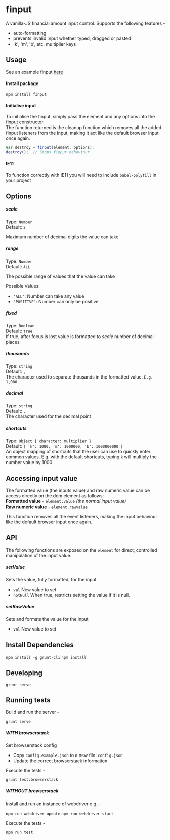 finput
======

A vanilla-JS financial amount input control. Supports the following features -

* auto-formatting
* prevents invalid input whether typed, dragged or pasted
* 'k', 'm', 'b', etc. multiplier keys

Usage
-----
See an example finput [here](http://scottlogic.github.io/finput)

#### Install package
`npm install finput`

#### Initialise input
To initialise the finput, simply pass the element and any options into the finput constructor.  
The function returned is the cleanup function which removes all the added finput listeners from the input,
making it act like the default browser input once again.

```javascript
var destroy = finput(element, options);
destroy();  // Stops finput behaviour
```

#### IE11
To function correctly with IE11 you will need to include `babel-polyfill` in your project

Options
-----

##### scale
Type: `Number`  
Default: `2`

Maximum number of decimal digits the value can take

##### range
Type: `Number`  
Default: `ALL`

The possible range of values that the value can take

Possible Values:  
- `'ALL'`: Number can take any value  
- `'POSITIVE'`: Number can only be positive

##### fixed
Type: `Boolean`  
Default: `true`  
If true, after focus is lost value is formatted to *scale* number of decimal places

##### thousands
Type: `string`  
Default: `,`  
The character used to separate thousands in the formatted value.
`E.g. 1,000`

##### decimal
Type: `string`  
Default: `.`  
The character used for the decimal point

##### shortcuts
Type: `Object { character: multiplier }`  
Default: `{
  'k': 1000,
  'm': 1000000,
  'b': 1000000000
}`  
An object mapping of shortcuts that the user can use to quickly enter common values.
E.g. with the default shortcuts, typing `k` will multiply the number value by 1000


Accessing input value
---------------------

The formatted value (the inputs value) and raw numeric value can be access directly on the dom element
as follows:  
**Formatted value** - `element.value` _(the normal input value)_  
**Raw numeric value** - `element.rawValue`


This function removes all the event listeners, making the input behaviour like the default browser
input once again.

API
--------------------

The following functions are exposed on the `element` for direct, controlled manipulation of the input value.

##### setValue
Sets the value, fully formatted, for the input
 * `val` New value to set
 * `notNull` When true, restricts setting the value if it is null.

##### setRawValue
Sets and formats the value for the input
 * `val` New value to set

Install Dependencies
--------------------

`npm install -g grunt-cli`
`npm install`

Developing
----------

`grunt serve`

Running tests
-------------

Build and run the server -

`grunt serve`

##### WITH browserstack

Set browserstack config

- Copy `config.example.json` to a new file: `config.json`
- Update the correct browserstack information

Execute the tests -

`grunt test:browserstack`

##### WITHOUT browserstack

Install and run an instance of webdriver e.g. -

`npm run webdriver update`
`npm run webdriver start`

Execute the tests -

`npm run test`
